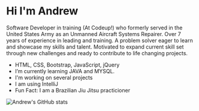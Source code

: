 # Hi I'm Andrew

Software Developer in training (At Codeup!) who formerly served in the United States Army as an Unmanned Aircraft Systems Repairer. 
Over 7 years of experience in leading and training. A problem solver eager to learn and showcase my skills and talent. 
Motivated to expand current skill set through new challenges and ready to contribute to life changing projects.

- HTML, CSS, Bootstrap, JavaScript, jQuery
- I’m currently learning JAVA and MYSQL.
- I'm working on several projects
- I am using IntelliJ
- Fun Fact: I am a Brazilian Jiu Jitsu practicioner

![Andrew's GitHub stats](https://github-readme-stats.vercel.app/api?username=andrew-batshoun&show_icons=true&theme=default)
